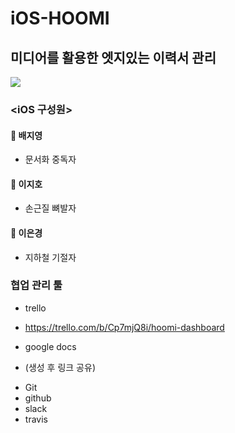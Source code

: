 # iOS-HOOMI

## 미디어를 활용한 엣지있는 이력서 관리

![](http://cfile27.uf.tistory.com/image/262D394A54F19CD8314A26)

### <iOS 구성원>

#### 🐙 배지영
  - 문서화 중독자

#### 🌵 이지호
  - 손근질 뼈발자

#### 🍒 이은경
  - 지하철 기절자

### 협업 관리 툴

* trello
 - https://trello.com/b/Cp7mjQ8i/hoomi-dashboard

* google docs
 - (생성 후 링크 공유)

* Git
* github
* slack
* travis